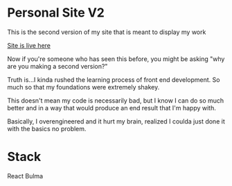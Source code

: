 # Personal Site V2
This is the second version of my site that is meant to display my work

[Site is live here](https://ivanmatias.netlify.app/)

Now if you're someone who has seen this before, you might be asking "why are you making a second version?"

Truth is...I kinda rushed the learning process of front end development. So much so that my foundations were extremely shakey.

This doesn't mean my code is necessarily bad, but I know I can do so much better and in a way that would produce an end result that I'm happy with.

Basically, I overengineered and it hurt my brain, realized I coulda just done it with the basics no problem.

# Stack
React
Bulma